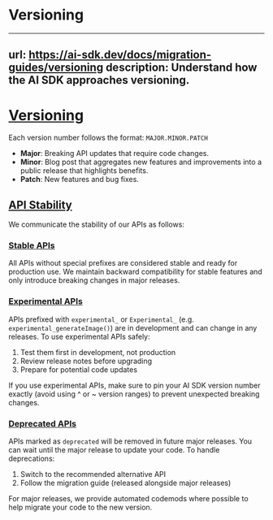 # Versioning


---
url: https://ai-sdk.dev/docs/migration-guides/versioning
description: Understand how the AI SDK approaches versioning.
---


# [Versioning](#versioning)


Each version number follows the format: `MAJOR.MINOR.PATCH`

-   **Major**: Breaking API updates that require code changes.
-   **Minor**: Blog post that aggregates new features and improvements into a public release that highlights benefits.
-   **Patch**: New features and bug fixes.


## [API Stability](#api-stability)


We communicate the stability of our APIs as follows:


### [Stable APIs](#stable-apis)


All APIs without special prefixes are considered stable and ready for production use. We maintain backward compatibility for stable features and only introduce breaking changes in major releases.


### [Experimental APIs](#experimental-apis)


APIs prefixed with `experimental_` or `Experimental_` (e.g. `experimental_generateImage()`) are in development and can change in any releases. To use experimental APIs safely:

1.  Test them first in development, not production
2.  Review release notes before upgrading
3.  Prepare for potential code updates

If you use experimental APIs, make sure to pin your AI SDK version number exactly (avoid using ^ or ~ version ranges) to prevent unexpected breaking changes.


### [Deprecated APIs](#deprecated-apis)


APIs marked as `deprecated` will be removed in future major releases. You can wait until the major release to update your code. To handle deprecations:

1.  Switch to the recommended alternative API
2.  Follow the migration guide (released alongside major releases)

For major releases, we provide automated codemods where possible to help migrate your code to the new version.
